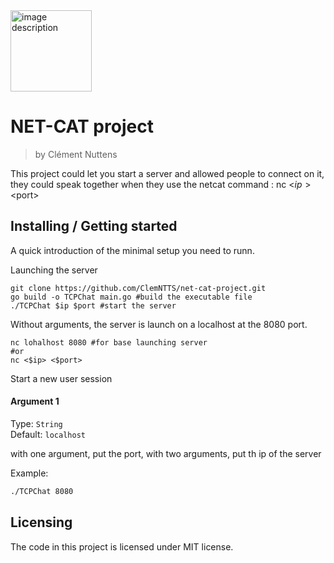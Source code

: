 <img src="https://github.com/ClemNTTS/net-cat-project/assets/161344481/3da84aaa-5ac3-4aaf-aade-cad8471e3f99" alt="image description" width="130"/>


# NET-CAT project
> by Clément Nuttens

This project could let you start a server and allowed people to connect on it, they could speak together when they use the netcat command : nc <$ip> <$port>

## Installing / Getting started

A quick introduction of the minimal setup you need to runn.

Launching the server
```shell
git clone https://github.com/ClemNTTS/net-cat-project.git
go build -o TCPChat main.go #build the executable file
./TCPChat $ip $port #start the server
```
Without arguments, the server is launch on a localhost at the 8080 port.

```shell
nc lohalhost 8080 #for base launching server
#or
nc <$ip> <$port>
```
Start a new user session

#### Argument 1
Type: `String`  
Default: `localhost`

with one argument, put the port, with two arguments, put th ip of the server

Example:
```bash
./TCPChat 8080
```

## Licensing

The code in this project is licensed under MIT license.
